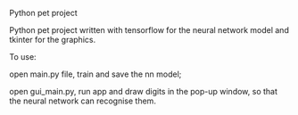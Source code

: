 Python pet project


Python pet project written with tensorflow for the neural network model and tkinter for the graphics.


To use:
  
  open main.py file, train and save the nn model;
  
  open gui_main.py, run app and draw digits in the pop-up window, so that the neural network can recognise them.
